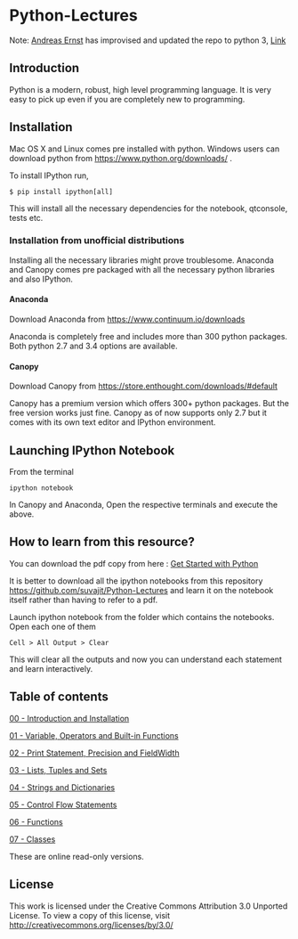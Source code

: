 
# Python-Lectures  




Note: [Andreas Ernst](http://users.monash.edu/~andrease/) has improvised and updated the repo to python 3, [Link](https://gitlab.erc.monash.edu.au/andrease/Python4Maths/tree/master)

## Introduction

Python is a modern, robust, high level programming language. It is very easy to pick up even if you are completely new to programming.

## Installation

Mac OS X and Linux comes pre installed with python. Windows users can download python from https://www.python.org/downloads/ .

To install IPython run,

    $ pip install ipython[all]
    
This will install all the necessary dependencies for the notebook, qtconsole, tests etc.

### Installation from unofficial distributions

Installing all the necessary libraries might prove troublesome. Anaconda and Canopy comes pre packaged with all the necessary python libraries and also IPython.

#### Anaconda

Download Anaconda from https://www.continuum.io/downloads

Anaconda is completely free and includes more than 300 python packages. Both python 2.7 and 3.4 options are available.

#### Canopy

Download Canopy from https://store.enthought.com/downloads/#default

Canopy has a premium version which offers 300+ python packages. But the free version works just fine. Canopy as of now supports only 2.7 but it comes with its own text editor and IPython environment.

## Launching IPython Notebook

From the terminal

    ipython notebook

In Canopy and Anaconda, Open the respective terminals and execute the above.

## How to learn from this resource?

You can download the pdf copy from here : [Get Started with Python](https://github.com/suvajit/Python-Lectures/blob/master/Python.pdf)

It is better to download all the ipython notebooks from this repository https://github.com/suvajit/Python-Lectures and learn it on the notebook itself rather than having to refer to a pdf.

Launch ipython notebook from the folder which contains the notebooks. Open each one of them

    Cell > All Output > Clear
    
This will clear all the outputs and now you can understand each statement and learn interactively.

## Table of contents



[00 - Introduction and Installation](http://nbviewer.ipython.org/github/suvajit/Python-Lectures/blob/master/00.ipynb)


[01 - Variable, Operators and Built-in Functions](http://nbviewer.ipython.org/github/suvajit/Python-Lectures/blob/master/01.ipynb)


[02 - Print Statement, Precision and FieldWidth](http://nbviewer.ipython.org/github/suvajit/Python-Lectures/blob/master/02.ipynb)


[03 - Lists, Tuples and Sets](http://nbviewer.ipython.org/github/suvajit/Python-Lectures/blob/master/03.ipynb)


[04 - Strings and Dictionaries](http://nbviewer.ipython.org/github/suvajit/Python-Lectures/blob/master/04.ipynb)


[05 - Control Flow Statements](http://nbviewer.ipython.org/github/suvajit/Python-Lectures/blob/master/05.ipynb)


[06 - Functions](http://nbviewer.ipython.org/github/suvajit/Python-Lectures/blob/master/06.ipynb)


[07 - Classes](http://nbviewer.ipython.org/github/suvajit/Python-Lectures/blob/master/07.ipynb)



These are online read-only versions.

## License

This work is licensed under the Creative Commons Attribution 3.0 Unported License. To view a copy of this license, visit http://creativecommons.org/licenses/by/3.0/
